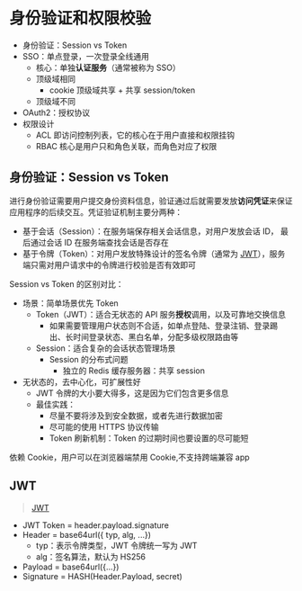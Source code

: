 # 身份验证和权限校验

- 身份验证：Session vs Token 
- SSO：单点登录，一次登录全线通用
  - 核心：单独**认证服务**（通常被称为 SSO）
  - 顶级域相同
    - cookie 顶级域共享 + 共享 session/token
  - 顶级域不同
- OAuth2：授权协议
- 权限设计
  - ACL 即访问控制列表，它的核心在于用户直接和权限挂钩
  - RBAC 核心是用户只和角色关联，而角色对应了权限



## 身份验证：Session vs Token 

进行身份验证需要用户提交身份资料信息，验证通过后就需要发放**访问凭证**来保证应用程序的后续交互。凭证验证机制主要分两种：

- 基于会话（Session）：在服务端保存相关会话信息，对用户发放会话 ID， 最后通过会话 ID 在服务端查找会话是否存在
- 基于令牌（Token）：对用户发放特殊设计的签名令牌（通常为 [JWT](#jwt)），服务端只需对用户请求中的令牌进行校验是否有效即可

Session vs Token 的区别对比：

- 场景：简单场景优先 Token 
  - Token（JWT）：适合无状态的 API 服务**授权**调用，以及可靠地交换信息
    - 如果需要管理用户状态则不合适，如单点登陆、登录注销、登录踢出、长时间登录状态、黑白名单，分配多级权限路由等
  - Session：适合复杂的会话状态管理场景
    - Session 的分布式问题
      - 独立的 Redis 缓存服务器：共享 session
- 无状态的，去中心化，可扩展性好
  - JWT 令牌的大小要大得多，这是因为它们包含更多信息
  - 最佳实践：
    - 尽量不要将涉及到安全数据，或者先进行数据加密
    - 尽可能的使用 HTTPS 协议传输
    - Token 刷新机制：Token 的过期时间也要设置的尽可能短

依赖 Cookie，用户可以在浏览器端禁用 Cookie,不支持跨端兼容 app



## JWT

> [JWT](https://jwt.io/)

- JWT Token = header.payload.signature
- Header = base64url({ typ, alg, ...})
  - typ：表示令牌类型，JWT 令牌统一写为 JWT
  - alg：签名算法，默认为 HS256
- Payload = base64url({...})
- Signature = HASH(Header.Payload, secret)


